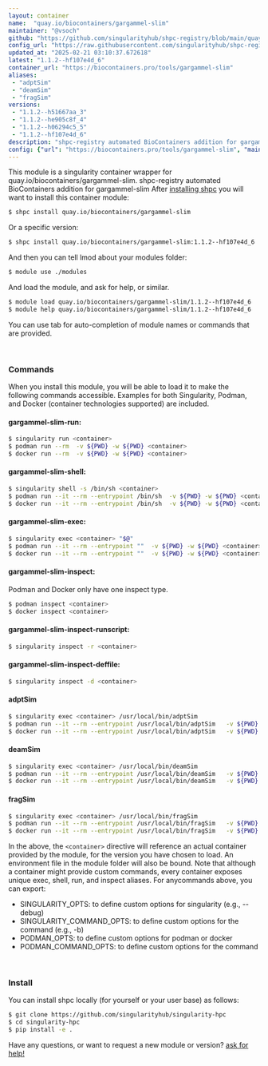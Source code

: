 ```yaml
---
layout: container
name:  "quay.io/biocontainers/gargammel-slim"
maintainer: "@vsoch"
github: "https://github.com/singularityhub/shpc-registry/blob/main/quay.io/biocontainers/gargammel-slim/container.yaml"
config_url: "https://raw.githubusercontent.com/singularityhub/shpc-registry/main/quay.io/biocontainers/gargammel-slim/container.yaml"
updated_at: "2025-02-21 03:10:37.672618"
latest: "1.1.2--hf107e4d_6"
container_url: "https://biocontainers.pro/tools/gargammel-slim"
aliases:
 - "adptSim"
 - "deamSim"
 - "fragSim"
versions:
 - "1.1.2--h51667aa_3"
 - "1.1.2--he905c8f_4"
 - "1.1.2--h06294c5_5"
 - "1.1.2--hf107e4d_6"
description: "shpc-registry automated BioContainers addition for gargammel-slim"
config: {"url": "https://biocontainers.pro/tools/gargammel-slim", "maintainer": "@vsoch", "description": "shpc-registry automated BioContainers addition for gargammel-slim", "latest": {"1.1.2--hf107e4d_6": "sha256:459a7f4ba4bd42ecd59e52250c7bdc9fe66b317887f90be41cee120de6a04e9b"}, "tags": {"1.1.2--h51667aa_3": "sha256:5c50f53b654e87eda75e90e1158ee2b8f53fefe2e7f145c3f444f45466abf5e1", "1.1.2--he905c8f_4": "sha256:75225bbf40f945dd85a0f8f0f19b17e860711de4d198363f964f1bd7cd957c78", "1.1.2--h06294c5_5": "sha256:406a4e761043d95c4b241c51bb95e807d01e361cc780d99e1196c94d7f7d87c4", "1.1.2--hf107e4d_6": "sha256:459a7f4ba4bd42ecd59e52250c7bdc9fe66b317887f90be41cee120de6a04e9b"}, "docker": "quay.io/biocontainers/gargammel-slim", "aliases": {"adptSim": "/usr/local/bin/adptSim", "deamSim": "/usr/local/bin/deamSim", "fragSim": "/usr/local/bin/fragSim"}}
---
```


This module is a singularity container wrapper for quay.io/biocontainers/gargammel-slim.
shpc-registry automated BioContainers addition for gargammel-slim
After [installing shpc](#install) you will want to install this container module:


```bash
$ shpc install quay.io/biocontainers/gargammel-slim
```

Or a specific version:

```bash
$ shpc install quay.io/biocontainers/gargammel-slim:1.1.2--hf107e4d_6
```

And then you can tell lmod about your modules folder:

```bash
$ module use ./modules
```

And load the module, and ask for help, or similar.

```bash
$ module load quay.io/biocontainers/gargammel-slim/1.1.2--hf107e4d_6
$ module help quay.io/biocontainers/gargammel-slim/1.1.2--hf107e4d_6
```

You can use tab for auto-completion of module names or commands that are provided.

<br>

### Commands

When you install this module, you will be able to load it to make the following commands accessible.
Examples for both Singularity, Podman, and Docker (container technologies supported) are included.

#### gargammel-slim-run:

```bash
$ singularity run <container>
$ podman run --rm  -v ${PWD} -w ${PWD} <container>
$ docker run --rm  -v ${PWD} -w ${PWD} <container>
```

#### gargammel-slim-shell:

```bash
$ singularity shell -s /bin/sh <container>
$ podman run --it --rm --entrypoint /bin/sh  -v ${PWD} -w ${PWD} <container>
$ docker run --it --rm --entrypoint /bin/sh  -v ${PWD} -w ${PWD} <container>
```

#### gargammel-slim-exec:

```bash
$ singularity exec <container> "$@"
$ podman run --it --rm --entrypoint ""  -v ${PWD} -w ${PWD} <container> "$@"
$ docker run --it --rm --entrypoint ""  -v ${PWD} -w ${PWD} <container> "$@"
```

#### gargammel-slim-inspect:

Podman and Docker only have one inspect type.

```bash
$ podman inspect <container>
$ docker inspect <container>
```

#### gargammel-slim-inspect-runscript:

```bash
$ singularity inspect -r <container>
```

#### gargammel-slim-inspect-deffile:

```bash
$ singularity inspect -d <container>
```


#### adptSim

```bash
$ singularity exec <container> /usr/local/bin/adptSim
$ podman run --it --rm --entrypoint /usr/local/bin/adptSim   -v ${PWD} -w ${PWD} <container> -c " $@"
$ docker run --it --rm --entrypoint /usr/local/bin/adptSim   -v ${PWD} -w ${PWD} <container> -c " $@"
```


#### deamSim

```bash
$ singularity exec <container> /usr/local/bin/deamSim
$ podman run --it --rm --entrypoint /usr/local/bin/deamSim   -v ${PWD} -w ${PWD} <container> -c " $@"
$ docker run --it --rm --entrypoint /usr/local/bin/deamSim   -v ${PWD} -w ${PWD} <container> -c " $@"
```


#### fragSim

```bash
$ singularity exec <container> /usr/local/bin/fragSim
$ podman run --it --rm --entrypoint /usr/local/bin/fragSim   -v ${PWD} -w ${PWD} <container> -c " $@"
$ docker run --it --rm --entrypoint /usr/local/bin/fragSim   -v ${PWD} -w ${PWD} <container> -c " $@"
```



In the above, the `<container>` directive will reference an actual container provided
by the module, for the version you have chosen to load. An environment file in the
module folder will also be bound. Note that although a container
might provide custom commands, every container exposes unique exec, shell, run, and
inspect aliases. For anycommands above, you can export:

 - SINGULARITY_OPTS: to define custom options for singularity (e.g., --debug)
 - SINGULARITY_COMMAND_OPTS: to define custom options for the command (e.g., -b)
 - PODMAN_OPTS: to define custom options for podman or docker
 - PODMAN_COMMAND_OPTS: to define custom options for the command

<br>

### Install

You can install shpc locally (for yourself or your user base) as follows:

```bash
$ git clone https://github.com/singularityhub/singularity-hpc
$ cd singularity-hpc
$ pip install -e .
```

Have any questions, or want to request a new module or version? [ask for help!](https://github.com/singularityhub/singularity-hpc/issues)